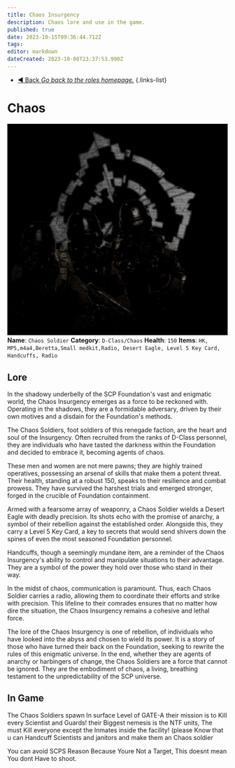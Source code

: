 ```yaml
---
title: Chaos Insurgency
description: Chaos lore and use in the game.
published: true
date: 2023-10-15T09:36:44.712Z
tags: 
editor: markdown
dateCreated: 2023-10-08T23:37:53.990Z
---
```


- [:arrow_backward: Back *Go back to the roles homepage.*](/en/game/jobs)
{.links-list}
# Chaos
![chaos_load_screen.jpg](/images/roles/chaos_load_screen.jpg)
**Name**: `Chaos Soldier`
**Category**: `D-Class/Chaos`
**Health**: `150`
**Items**: `HK, MP5,m4a4,Beretta,Small medkit,Radio, Desert Eagle, Level 5 Key Card, Handcuffs, Radio`
## Lore
In the shadowy underbelly of the SCP Foundation's vast and enigmatic world, the Chaos Insurgency emerges as a force to be reckoned with. Operating in the shadows, they are a formidable adversary, driven by their own motives and a disdain for the Foundation's methods.

The Chaos Soldiers, foot soldiers of this renegade faction, are the heart and soul of the Insurgency. Often recruited from the ranks of D-Class personnel, they are individuals who have tasted the darkness within the Foundation and decided to embrace it, becoming agents of chaos.

These men and women are not mere pawns; they are highly trained operatives, possessing an arsenal of skills that make them a potent threat. Their health, standing at a robust 150, speaks to their resilience and combat prowess. They have survived the harshest trials and emerged stronger, forged in the crucible of Foundation containment.

Armed with a fearsome array of weaponry, a Chaos Soldier wields a Desert Eagle with deadly precision. Its shots echo with the promise of anarchy, a symbol of their rebellion against the established order. Alongside this, they carry a Level 5 Key Card, a key to secrets that would send shivers down the spines of even the most seasoned Foundation personnel.

Handcuffs, though a seemingly mundane item, are a reminder of the Chaos Insurgency's ability to control and manipulate situations to their advantage. They are a symbol of the power they hold over those who stand in their way.

In the midst of chaos, communication is paramount. Thus, each Chaos Soldier carries a radio, allowing them to coordinate their efforts and strike with precision. This lifeline to their comrades ensures that no matter how dire the situation, the Chaos Insurgency remains a cohesive and lethal force.

The lore of the Chaos Insurgency is one of rebellion, of individuals who have looked into the abyss and chosen to wield its power. It is a story of those who have turned their back on the Foundation, seeking to rewrite the rules of this enigmatic universe. In the end, whether they are agents of anarchy or harbingers of change, the Chaos Soldiers are a force that cannot be ignored. They are the embodiment of chaos, a living, breathing testament to the unpredictability of the SCP universe.
## In Game
The Chaos Soldiers spawn In surface Level of GATE-A their mission is to Kill every Scientist and Guards!  their Biggest nemesis is the NTF units, The must Kill everyone except the Inmates inside the facility! (please Know that u can Handcuff Scientists and janitors and make them an Chaos soldier

You can avoid SCPS Reason Because Youre Not a Target, This doesnt mean You dont Have to shoot.